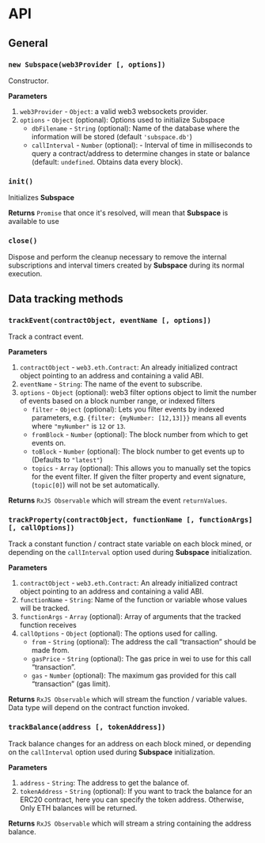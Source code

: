 # API

## General

### `new Subspace(web3Provider [, options])`
Constructor. 

**Parameters**
1. `web3Provider` - `Object`: a valid web3 websockets provider.
2. `options` - `Object` (optional): Options used to initialize Subspace
	- `dbFilename` - `String` (optional): Name of the database where the information will be stored (default `'subspace.db'`)
	- `callInterval` - `Number` (optional): - Interval of time in milliseconds to query a contract/address to determine changes in state or balance (default: `undefined`. Obtains data every block).

### `init()`
Initializes **Subspace**

**Returns**
`Promise` that once it's resolved, will mean that **Subspace** is available to use

### `close()`
Dispose and perform the cleanup necessary to remove the internal subscriptions and interval timers created by **Subspace** during its normal execution.

## Data tracking methods

### `trackEvent(contractObject, eventName [, options])`
Track a contract event.

**Parameters**
1. `contractObject` - `web3.eth.Contract`: An already initialized contract object pointing to an address and containing a valid ABI.
2. `eventName` - `String`: The name of the event to subscribe.
3. `options` - `Object` (optional): web3 filter options object to limit the number of events based on a block number range, or indexed filters
    - `filter` - `Object` (optional): Lets you filter events by indexed parameters, e.g. `{filter: {myNumber: [12,13]}}` means all events where `"myNumber"` is `12` or `13`.
    - `fromBlock` - `Number` (optional): The block number from which to get events on.
    - `toBlock` - `Number` (optional): The block number to get events up to (Defaults to `"latest"`)
    - `topics` - `Array` (optional): This allows you to manually set the topics for the event filter. If given the filter property and event signature, (`topic[0]`) will not be set automatically.

**Returns**
`RxJS Observable` which will stream the event `returnValues`.

### `trackProperty(contractObject, functionName [, functionArgs] [, callOptions])`
Track a constant function / contract state variable on each block mined, or depending on the `callInterval` option used during **Subspace** initialization.

**Parameters**
1. `contractObject` - `web3.eth.Contract`: An already initialized contract object pointing to an address and containing a valid ABI.
2. `functionName` - `String`: Name of the function or variable whose values will be tracked.
3. `functionArgs` - `Array` (optional): Array of arguments that the tracked function receives
4. `callOptions` - `Object` (optional): The options used for calling.
    - `from` - `String` (optional): The address the call “transaction” should be made from.
    - `gasPrice` - `String` (optional): The gas price in wei to use for this call “transaction”.
    - `gas` - `Number` (optional): The maximum gas provided for this call “transaction” (gas limit).

**Returns**
`RxJS Observable` which will stream the function / variable values. Data type will depend on the contract function invoked. 

### `trackBalance(address [, tokenAddress])`
Track balance changes for an address on each block mined, or depending on the `callInterval` option used during **Subspace** initialization.

**Parameters**
1. `address` - `String`: The address to get the balance of.
2. `tokenAddress` - `String` (optional): If you want to track the balance for an ERC20 contract, here you can specify the token address. Otherwise, Only ETH balances will be returned.

**Returns**
`RxJS Observable` which will stream a string containing the address balance.
